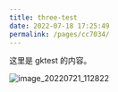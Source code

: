 ```yaml
---
title: three-test
date: 2022-07-18 17:25:49
permalink: /pages/cc7034/
---
```


这里是 gktest 的内容。

![image_20220721_112822](https://cdn.staticaly.com/gh/eryajf/tu/main/img/image_20220721_112822.jpeg)